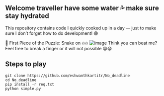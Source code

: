 ## Welcome traveller have some water 💦 make sure stay hydrated
This repository contains code I quickly cooked up in a day — just to make sure I don’t forget how to do development! 😅

🚀 First Piece of the Puzzle: Snake on 🔥🔥
![image](https://github.com/user-attachments/assets/5520e57e-e3d3-4a2f-a085-bb10f7fcc5eb)
Think you can beat me?
Feel free to break a finger or it will not possible 😁😁

## Steps to play
``` code
git clone https://github.com/eshwanthkartitr/No_deadline
cd No_deadline
pip install -r req.txt
python simple.py
```
